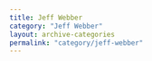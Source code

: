 ```yaml
---
title: Jeff Webber
category: "Jeff Webber"
layout: archive-categories
permalink: "category/jeff-webber"
---
```

